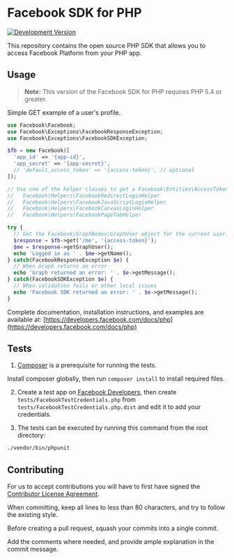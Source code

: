 Facebook SDK for PHP
====================

[![Development Version](http://img.shields.io/badge/Development%20Version-4.1.0-orange.svg)](https://packagist.org/packages/facebook/php-sdk-v4)


This repository contains the open source PHP SDK that allows you to access Facebook
Platform from your PHP app.


Usage
-----

> **Note:** This version of the Facebook SDK for PHP requires PHP 5.4 or greater.

Simple GET example of a user's profile.

```php
use Facebook\Facebook;
use Facebook\Exceptions\FacebookResponseException;
use Facebook\Exceptions\FacebookSDKException;

$fb = new Facebook([
  'app_id' => '{app-id}',
  'app_secret' => '{app-secret}',
  // 'default_access_token' => '{access-token}', // optional
]);

// Use one of the helper classes to get a Facebook\Entities\AccessToken entity.
//   Facebook\Helpers\FacebookRedirectLoginHelper
//   Facebook\Helpers\FacebookJavaScriptLoginHelper
//   Facebook\Helpers\FacebookCanvasLoginHelper
//   Facebook\Helpers\FacebookPageTabHelper

try {
  // Get the Facebook\GraphNodes\GraphUser object for the current user:
  $response = $fb->get('/me', '{access-token}');
  $me = $response->getGraphUser();
  echo 'Logged in as ' . $me->getName();
} catch(FacebookResponseException $e) {
  // When Graph returns an error
  echo 'Graph returned an error: ' . $e->getMessage();
} catch(FacebookSDKException $e) {
  // When validation fails or other local issues
  echo 'Facebook SDK returned an error: ' . $e->getMessage();
}
```

Complete documentation, installation instructions, and examples are available at:
[https://developers.facebook.com/docs/php](https://developers.facebook.com/docs/php)


Tests
-----

1) [Composer](https://getcomposer.org/) is a prerequisite for running the tests.

Install composer globally, then run `composer install` to install required files.

2) Create a test app on [Facebook Developers](https://developers.facebook.com), then
create `tests/FacebookTestCredentials.php` from `tests/FacebookTestCredentials.php.dist`
and edit it to add your credentials.

3) The tests can be executed by running this command from the root directory:

```bash
./vendor/bin/phpunit
```


Contributing
------------

For us to accept contributions you will have to first have signed the
[Contributor License Agreement](https://developers.facebook.com/opensource/cla).

When committing, keep all lines to less than 80 characters, and try to
follow the existing style.

Before creating a pull request, squash your commits into a single commit.

Add the comments where needed, and provide ample explanation in the
commit message.
